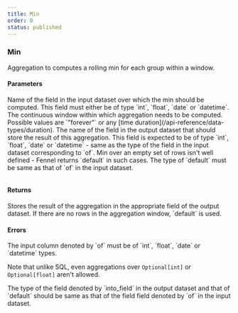 ```yaml
---
title: Min
order: 0
status: published
---
```

### Min
Aggregation to computes a rolling min for each group within a window. 

#### Parameters
<Expandable title="of" type="str">
Name of the field in the input dataset over which the min should be computed. 
This field must either be of type `int`, `float`, `date` or `datetime`.
</Expandable>

<Expandable title="window" type="Window">
The continuous window within which aggregation needs to be computed. Possible 
values are `"forever"` or any [time duration](/api-reference/data-types/duration).
</Expandable>

<Expandable title="into_field" type="str">
The name of the field in the output dataset that should store the result of this
aggregation. This field is expected to be of type `int`, `float`, `date` or
`datetime` - same as the type of the field in the input dataset corresponding to
`of`.
</Expandable>

<Expandable title="default" type="Union[int, float]">
Min over an empty set of rows isn't well defined - Fennel returns `default`
in such cases. The type of `default` must be same as that of `of` in the input
dataset.
</Expandable>

<pre snippet="api-reference/aggregations/min#basic" status="success" 
    message="Minimum in rolling window of 1 day & 1 week">
</pre>

#### Returns
<Expandable type="Union[int, float, date, datetime]">
Stores the result of the aggregation in the appropriate field of the output 
dataset. If there are no rows in the aggregation window, `default` is used.
</Expandable>


#### Errors
<Expandable title="Min on other types">
The input column denoted by `of` must be of `int`, `float`, `date` or `datetime`
types. 

Note that unlike SQL, even aggregations over `Optional[int]` or `Optional[float]` 
aren't allowed.
</Expandable>

<Expandable title="Types of input, output & default don't match">
The type of the field denoted by `into_field` in the output dataset and that of
`default` should be same as that of the field field denoted by `of` in the 
input dataset.
</Expandable>

<pre snippet="api-reference/aggregations/min#incorrect_type" status="error" 
    message="Can not take min over string; only int, float, date or datetime">
</pre>
<pre snippet="api-reference/aggregations/min#non_matching_types" status="error" 
    message="amt is float but min_1d is int">
</pre>
